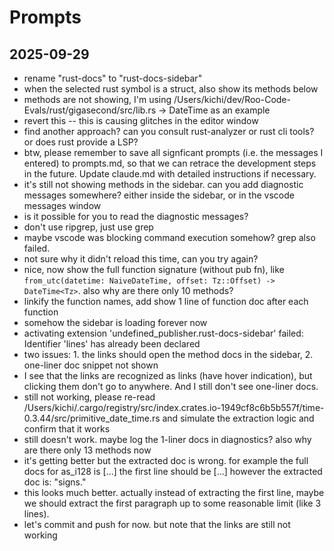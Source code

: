 # Prompts

## 2025-09-29

- rename "rust-docs" to "rust-docs-sidebar"
- when the selected rust symbol is a struct, also show its methods below
- methods are not showing, I'm using /Users/kichi/dev/Roo-Code-Evals/rust/gigasecond/src/lib.rs -> DateTime as an example
- revert this -- this is causing glitches in the editor window
- find another approach? can you consult rust-analyzer or rust cli tools? or does rust provide a LSP?
- btw, please remember to save all signficant prompts (i.e. the messages I entered) to prompts.md, so that we can retrace the development steps in the future. Update claude.md with detailed instructions if necessary.
- it's still not showing methods in the sidebar. can you add diagnostic messages somewhere? either inside the sidebar, or in the vscode messages window
- is it possible for you to read the diagnostic messages?
- don't use ripgrep, just use grep
- maybe vscode was blocking command execution somehow? grep also failed.
- not sure why it didn't reload this time, can you try again?
- nice, now show the full function signature (without pub fn), like `from_utc(datetime: NaiveDateTime, offset: Tz::Offset) -> DateTime<Tz>`. also why are there only 10 methods?
- linkify the function names, add show 1 line of function doc after each function
- somehow the sidebar is loading forever now
- activating extension 'undefined_publisher.rust-docs-sidebar' failed: Identifier 'lines' has already been declared
- two issues: 1. the links should open the method docs in the sidebar, 2. one-liner doc snippet not shown
- I see that the links are recognized as links (have hover indication), but clicking them don't go to anywhere. And I still don't see one-liner docs.
- still not working, please re-read /Users/kichi/.cargo/registry/src/index.crates.io-1949cf8c6b5b557f/time-0.3.44/src/primitive_date_time.rs and simulate the extraction logic and confirm that it works
- still doesn't work. maybe log the 1-liner docs in diagnostics? also why are there only 13 methods now
- it's getting better but the extracted doc is wrong. for example the full docs for as_i128 is [...] the first line should be [...] however the extracted doc is: "signs."
- this looks much better. actually instead of extracting the first line, maybe we should extract the first paragraph up to some reasonable limit (like 3 lines).
- let's commit and push for now. but note that the links are still not working